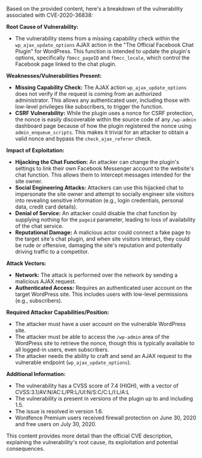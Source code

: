 Based on the provided content, here's a breakdown of the vulnerability associated with CVE-2020-36838:

**Root Cause of Vulnerability:**

*   The vulnerability stems from a missing capability check within the `wp_ajax_update_options` AJAX action in the "The Official Facebook Chat Plugin" for WordPress. This function is intended to update the plugin's options, specifically `fbmcc_pageID` and `fbmcc_locale`, which control the Facebook page linked to the chat plugin.

**Weaknesses/Vulnerabilities Present:**

*   **Missing Capability Check:** The AJAX action `wp_ajax_update_options` does not verify if the request is coming from an authorized administrator. This allows any authenticated user, including those with low-level privileges like subscribers, to trigger the function.
*   **CSRF Vulnerability:**  While the plugin uses a nonce for CSRF protection, the nonce is easily discoverable within the source code of any `/wp-admin` dashboard page because of how the plugin registered the nonce using `admin_enqueue_scripts`. This makes it trivial for an attacker to obtain a valid nonce and bypass the `check_ajax_referer` check.

**Impact of Exploitation:**

*   **Hijacking the Chat Function:** An attacker can change the plugin's settings to link their own Facebook Messenger account to the website's chat function. This allows them to intercept messages intended for the site owner.
*   **Social Engineering Attacks:** Attackers can use this hijacked chat to impersonate the site owner and attempt to socially engineer site visitors into revealing sensitive information (e.g., login credentials, personal data, credit card details).
*  **Denial of Service:** An attacker could disable the chat function by supplying nothing for the `pageid` parameter, leading to loss of availability of the chat service.
*  **Reputational Damage:** A malicious actor could connect a fake page to the target site's chat plugin, and when site visitors interact, they could be rude or offensive, damaging the site's reputation and potentially driving traffic to a competitor.

**Attack Vectors:**

*   **Network:** The attack is performed over the network by sending a malicious AJAX request.
*   **Authenticated Access:** Requires an authenticated user account on the target WordPress site. This includes users with low-level permissions (e.g., subscribers).

**Required Attacker Capabilities/Position:**

*   The attacker must have a user account on the vulnerable WordPress site.
*   The attacker must be able to access the `/wp-admin` area of the WordPress site to retrieve the nonce, though this is typically available to all logged-in users, even subscribers.
*   The attacker needs the ability to craft and send an AJAX request to the vulnerable endpoint (`wp_ajax_update_options`).

**Additional Information:**
*  The vulnerability has a CVSS score of 7.4 (HIGH), with a vector of CVSS:3.1/AV:N/AC:L/PR:L/UI:N/S:C/C:L/I:L/A:L
*   The vulnerability is present in versions of the plugin up to and including 1.5.
*   The issue is resolved in version 1.6.
*  Wordfence Premium users received firewall protection on June 30, 2020 and free users on July 30, 2020.

This content provides more detail than the official CVE description, explaining the vulnerability's root cause, its exploitation and potential consequences.